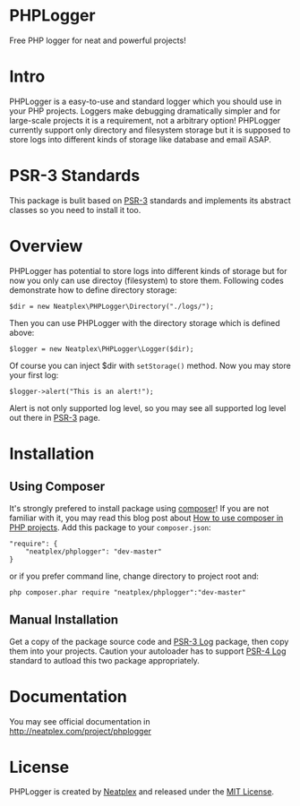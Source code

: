 # PHPLogger
Free PHP logger for neat and powerful projects!

# Intro
PHPLogger is a easy-to-use and standard logger which you should use in your PHP projects. 
Loggers make debugging dramatically simpler and 
for large-scale projects it is a requirement, not a arbitrary option! 
PHPLogger currently support only directory and filesystem storage but it is supposed to store logs 
into different kinds of storage like database and email ASAP.

# PSR-3 Standards
This package is bulit based on [PSR-3](http://www.php-fig.org/psr/psr-3) standards 
and implements its abstract classes so you need to install it too.

# Overview
PHPLogger has potential to store logs into different kinds of storage 
but for now you only can use directoy (filesystem) to store them. 
Following codes demonstrate how to define directory storage: 
```
$dir = new Neatplex\PHPLogger\Directory("./logs/");
```
Then you can use PHPLogger with the directory storage which is defined above:
```
$logger = new Neatplex\PHPLogger\Logger($dir);
```
Of course you can inject $dir with `setStorage()` method.
Now you may store your first log:
```
$logger->alert("This is an alert!");
```
Alert is not only supported log level, so you may see all supported log level out there in [PSR-3](http://www.php-fig.org/psr/psr-3) page.

# Installation

## Using Composer
It's strongly prefered to install package using [composer](https://getcomposer.org)! 
If you are not familiar with it, you may read this blog post about [How to use composer in PHP projects](http://miladrahimi.com/blog/2015/04/12/how-to-use-composer-in-php-projects).
Add this package to your `composer.json`:  
```
"require": {
	"neatplex/phplogger": "dev-master"
}
```
or if you prefer command line, change directory to project root and:
```
php composer.phar require "neatplex/phplogger":"dev-master"
```

## Manual Installation
Get a copy of the package source code and [PSR-3 Log](https://github.com/php-fig/log) package, 
then copy them into your projects. 
Caution your autoloader has to support [PSR-4 Log](http://www.php-fig.org/psr/psr-4) standard 
to autload this two package appropriately.

# Documentation
You may see official documentation in http://neatplex.com/project/phplogger

# License
PHPLogger is created by [Neatplex](http://neatplex.com) and released under the [MIT License](http://opensource.org/licenses/mit-license.php).
